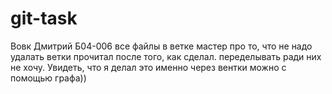 # git-task
Вовк Дмитрий Б04-006
все файлы в ветке мастер
про то, что не надо удалать ветки прочитал после того, как сделал. переделывать ради них не хочу. Увидеть, что я делал это именно через вентки можно с помощью графа))
